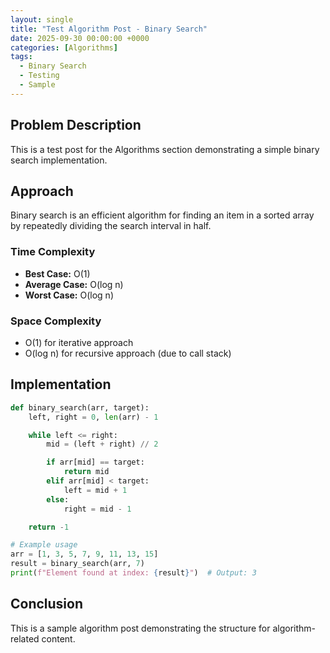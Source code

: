 ```yaml
---
layout: single
title: "Test Algorithm Post - Binary Search"
date: 2025-09-30 00:00:00 +0000
categories: [Algorithms]
tags:
  - Binary Search
  - Testing
  - Sample
---
```


## Problem Description

This is a test post for the Algorithms section demonstrating a simple binary search implementation.

## Approach

Binary search is an efficient algorithm for finding an item in a sorted array by repeatedly dividing the search interval in half.

### Time Complexity
- **Best Case:** O(1)
- **Average Case:** O(log n)
- **Worst Case:** O(log n)

### Space Complexity
- O(1) for iterative approach
- O(log n) for recursive approach (due to call stack)

## Implementation

```python
def binary_search(arr, target):
    left, right = 0, len(arr) - 1

    while left <= right:
        mid = (left + right) // 2

        if arr[mid] == target:
            return mid
        elif arr[mid] < target:
            left = mid + 1
        else:
            right = mid - 1

    return -1

# Example usage
arr = [1, 3, 5, 7, 9, 11, 13, 15]
result = binary_search(arr, 7)
print(f"Element found at index: {result}")  # Output: 3
```

## Conclusion

This is a sample algorithm post demonstrating the structure for algorithm-related content.
